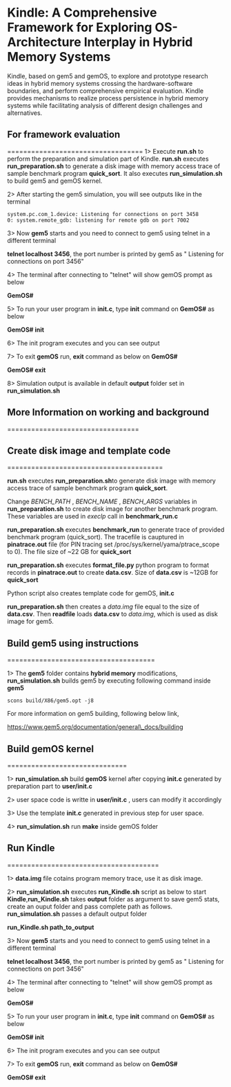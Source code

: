 # Kindle: A Comprehensive Framework for Exploring OS-Architecture Interplay in Hybrid Memory Systems

Kindle, based on gem5 and gemOS, to explore and prototype research ideas in hybrid memory systems crossing the hardware-software boundaries, and perform comprehensive empirical evaluation. Kindle provides mechanisms to realize process persistence in hybrid memory systems while facilitating analysis of different design challenges and alternatives.

## For framework evaluation
==================================
1> Execute **run.sh** to perform the preparation and simulation part of Kindle. **run.sh** executes **run_preparation.sh** to  generate a disk image with memory access trace of sample benchmark program **quick\_sort**. It also executes **run_simulation.sh** to build gem5 and gemOS kernel.

2> After starting the gem5 simulation, you will see outputs like in the terminal

```
system.pc.com_1.device: Listening for connections on port 3458
0: system.remote_gdb: listening for remote gdb on port 7002

```
3> Now **gem5** starts and you need to connect to gem5 using telnet in a different terminal

**telnet localhost 3456**, the port number is printed by gem5 as " Listening for connections on port 3456"

4> The terminal after connecting to "telnet" will show gemOS prompt as below

**GemOS#**

5> To run your user program in **init.c**, type **init** command on **GemOS#** as below

**GemOS# init**

6> The init program executes and you can see output

7> To exit **gemOS** run, **exit** command as below on **GemOS#**

**GemOS# exit**

8> Simulation output is available in default **output** folder set in **run_simulation.sh**

## More Information on working and background
=================================

## Create disk image and template code
=======================================

**run.sh** executes **run_preparation.sh**to  generate disk image with memory access trace of sample benchmark program **quick\_sort**.

Change *BENCH\_PATH* , *BENCH\_NAME* , *BENCH\_ARGS* variables in **run_preparation.sh** to create disk image for another benchmark program. These variables are used in *execlp* call in **benchmark\_run.c**

**run_preparation.sh** executes **benchmark\_run** to generate trace of provided benchmark program (quick\_sort). The tracefile is cauptured in **pinatrace.out** file (for PIN tracing set /proc/sys/kernel/yama/ptrace\_scope to 0). The file size of ~22 GB for **quick\_sort**


**run_preparation.sh** executes **format\_file.py** python program to format records in **pinatrace.out** to create **data.csv**. Size of **data.csv** is ~12GB for **quick\_sort**

Python script also creates template code for gemOS, **init.c**

**run_preparation.sh** then creates a *data.img* file equal to the size of **data.csv**. Then **readfile** loads **data.csv** to *data.img*, which is used as disk image for gem5.

## Build gem5 using instructions 
=====================================

1> The **gem5** folder contains **hybrid memory** modifications, **run_simulation.sh** builds gem5 by executing following command inside **gem5**

`scons build/X86/gem5.opt -j8`

For more information on gem5 building, following below link,

https://www.gem5.org/documentation/general\_docs/building

## Build gemOS kernel
==============================

1> **run_simulation.sh** build **gemOS** kernel after copying **init.c** generated by preparation part to **user/init.c** 

2> user space code is writte in **user/init.c** , users can modify it accordingly

3> Use the template **init.c** generated in previous step for user space.

4>  **run_simulation.sh** run **make** inside gemOS folder

## Run Kindle
======================================

1> **data.img** file cotains program memory trace, use it as disk image.

2> **run_simulation.sh** executes **run_Kindle.sh** script as below to start **Kindle**,**run_Kindle.sh** takes **output** folder as argument to save gem5 stats, create an ouput folder and pass complete path as follows. **run_simulation.sh**  passes a default output folder

**run_Kindle.sh path_to_output**

3> Now **gem5** starts and you need to connect to gem5 using telnet in a different terminal

**telnet localhost 3456**, the port number is printed by gem5 as " Listening for connections on port 3456"

4> The terminal after connecting to "telnet" will show gemOS prompt as below

**GemOS#**

5> To run your user program in **init.c**, type **init** command on **GemOS#** as below

**GemOS# init**

6> The init program executes and you can see output

7> To exit **gemOS** run, **exit** command as below on **GemOS#**

**GemOS# exit**



